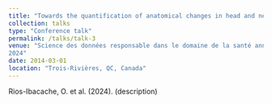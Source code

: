 ```yaml
---
title: "Towards the quantification of anatomical changes in head and neck cancer patients"
collection: talks
type: "Conference talk"
permalink: /talks/talk-3
venue: "Science des données responsable dans le domaine de la santé annual retreat
2024"
date: 2014-03-01
location: "Trois-Rivières, QC, Canada"
---
```


Rios-Ibacache, O. et al. (2024). (description)
